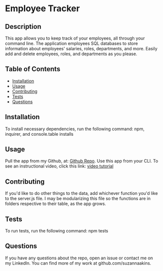 # Employee Tracker

## Description
This app allows you to keep track of your employees, all through your command line.  The application employees SQL databases to store information about employees' salaries, roles, departments, and more. Easily add and delete employees, roles, and departments as you please.

## Table of Contents
* [Installation](#installation)
* [Usage](#usage)
* [Contributing](#contributing)
* [Tests](#tests)
* [Questions](#questions)

## Installation
To install necessary dependencies, run the following command:
npm, inquirer, and console.table installs
  
## Usage
Pull the app from my Github, at: [Github Repo](https://github.com/suzannaakins/employee-tracker).
Use this app from your CLI. 
To see an instructional video, click this link: [video tutorial](https://drive.google.com/file/d/1ZmcXf4PhZ_8ncWhoaIozhyTZX8wDk9Bi/view)

## Contributing
If you'd like to do other things to the data, add whichever function you'd like to the server.js file.  I may be modularizing this file so the functions are in folders respective to their table, as the app grows.

## Tests
To run tests, run the following command: 
npm tests

## Questions
If you have any questions about the repo, open an issue or contact me on my LinkedIn.
You can find more of my work at github.com/suzannaakins.
